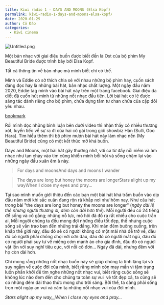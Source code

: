 ```yaml
---
title: Kiwi radio 1 - DAYS AND MOONS (Elsa Kopf)
permalink: kiwi-radio-1-days-and-moons-elsa-kopf/
date: 2020-01-29
author: Cô Đào
categories:
  - Kiwi cinema
---
```


![Untitled.png](/images/48c798b6-e8c3-4ff1-904c-61520eeaa632/Untitled.png)

Một bản nhạc với giai điệu buồn được biết đến là Ost của bộ phim My Beautiful Bride được trình bày bởi Elsa Kopf.

Tất cả thông tin về bản nhạc mà mình biết chỉ có thế.

Mình và Eddie có sở thích chia sẻ với nhau những bộ phim hay, cuốn sách đáng đọc hay là những bài hát, bản nhạc chất lượng. Một ngày đầu năm 2020, Eddie tag mình vào bài hát này trên một trang facebook. Giai điệu da diết đã cuốn hút mình từ những nốt nhạc đầu tiên. Lời bài hát có lẽ được sáng tác dành riêng cho bộ phim, chứa đựng tâm tư chan chứa của cặp đôi yêu nhau.

[bookmark](https://www.youtube.com/watch?v=BQJCyfwH4A0)

Rồi mình đọc những bình luận bên dưới video thì nhận thấy có nhiều thương xót, luyến tiếc về sự ra đi của hai cô gái trong giới showbiz Hàn (Sulli, Goo Hara). Tìm hiểu thêm thì bộ phim mượn bài hát này làm nhạc nền (My Beautiful Bride) cũng có một kết thúc mở khá buồn.

Days and Moons, một bài hát gây thương nhớ, với ca từ đầy nỗi niềm và âm nhạc như tan chảy vào tim cũng khiến mình bồi hồi và sống chậm lại vào những ngày đầu xuân êm ả này.

> For days and moonsAnd days and moons I wander

> The days are long but honey the moons are longerStars alight up my wayWhen I close my eyes and pray...

Tại sao mình muốn giới thiệu đến các bạn một bài hát khá trầm buồn vào dịp đầu năm mới khi sắc xuân đang rộn rã khắp nơi như hôm nay. Như câu hát trong bài "the days are long but honey the moons are longer" (_ngày dài lê thê nhưng người thương ơi, đêm còn dài hơn thế_). Mỗi người đều có 24 tiếng để sống và cố gắng; những nỗ lực, mồ hôi đã đổ ra rất nhiều cho cuộc trần ai. Mỗi người chúng ta đều mong đợi những điều tốt đẹp, thế nhưng cuộc sống sẽ vẫn trao ban đến những trái đắng. Khi màn đêm buông xuống, trên khắp thế giới này, đâu đó sẽ có người không có một mái nhà để trở về, đâu đó có người phải chống chọi với cơn đau, đâu đó có người mất ngủ, đâu đó có người phải suy tư về miếng cơm manh áo cho gia đình, đâu đó có người vật lộn với suy nghĩ tiêu cực, với nỗi cô đơn... Ngày đã dài, nhưng đêm với họ còn dài hơn.

Chỉ mong rằng những nốt nhạc buồn này sẽ giúp chúng ta tĩnh lặng lại và suy ngẫm về cuộc đời của mình, biết rằng mình còn may mắn vì tâm trạng luôn phấn khởi để tìm nghe những nốt nhạc vui, biết rằng cuộc sống sẽ không lúc nào đem đến cho chúng ta toàn sự vui  vẻ tốt đẹp cả, ta cũng sẽ có những đêm dài thao thức mong cho trời sáng. Bởi thế, ta càng phải sống trọn một ngày an vui và cảm tạ những nốt nhạc vui của đời mình.

_Stars alight up my way\_\_When I close my eyes and pray..._
